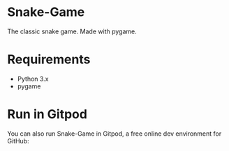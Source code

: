 # Snake-Game
The classic snake game. Made with pygame.


# Requirements
- Python 3.x
- pygame

# Run in Gitpod

You can also run Snake-Game in Gitpod, a free online dev environment for GitHub:

